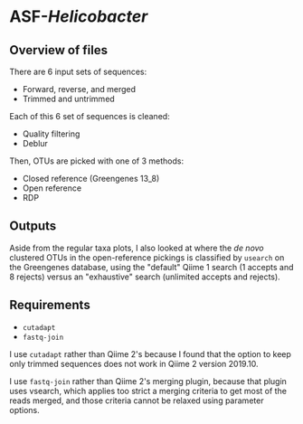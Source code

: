 # ASF-*Helicobacter*

## Overview of files

There are 6 input sets of sequences:

- Forward, reverse, and merged
- Trimmed and untrimmed

Each of this 6 set of sequences is cleaned:

- Quality filtering
- Deblur

Then, OTUs are picked with one of 3 methods:

- Closed reference (Greengenes 13\_8)
- Open reference
- RDP

## Outputs

Aside from the regular taxa plots, I also looked at where the *de novo*
clustered OTUs in the open-reference pickings is classified by `usearch` on the
Greengenes database, using the "default" Qiime 1 search (1 accepts and 8
rejects) versus an "exhaustive" search (unlimited accepts and rejects).

## Requirements

- `cutadapt`
- `fastq-join`

I use `cutadapt` rather than Qiime 2's because I found that the option to
keep only trimmed sequences does not work in Qiime 2 version 2019.10.

I use `fastq-join` rather than Qiime 2's merging plugin, because that plugin
uses vsearch, which applies too strict a merging criteria to get most of the
reads merged, and those criteria cannot be relaxed using parameter options.
